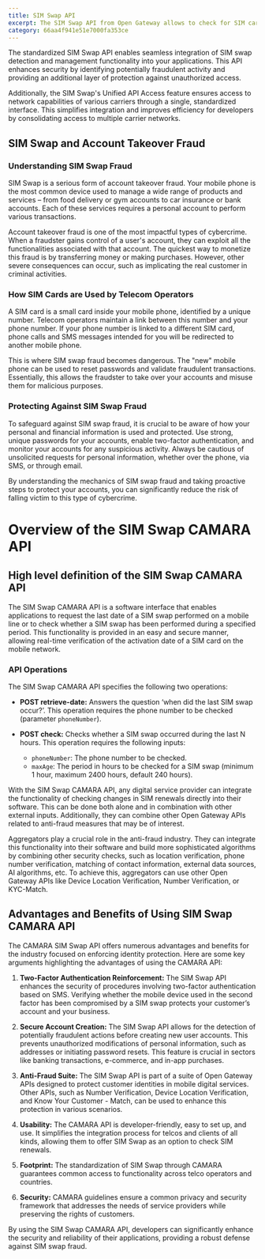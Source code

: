 ```yaml
---
title: SIM Swap API
excerpt: The SIM Swap API from Open Gateway allows to check for SIM card swaps for fraud prevention purposes
category: 66aa4f941e51e7000fa353ce
---
```


The standardized SIM Swap API enables seamless integration of SIM swap detection and management functionality into your applications. This API enhances security by identifying potentially fraudulent activity and providing an additional layer of protection against unauthorized access.

Additionally, the SIM Swap's Unified API Access feature ensures access to network capabilities of various carriers through a single, standardized interface. This simplifies integration and improves efficiency for developers by consolidating access to multiple carrier networks.

## SIM Swap and Account Takeover Fraud

### Understanding SIM Swap Fraud

SIM Swap is a serious form of account takeover fraud. Your mobile phone is the most common device used to manage a wide range of products and services – from food delivery or gym accounts to car insurance or bank accounts. Each of these services requires a personal account to perform various transactions.

Account takeover fraud is one of the most impactful types of cybercrime. When a fraudster gains control of a user's account, they can exploit all the functionalities associated with that account. The quickest way to monetize this fraud is by transferring money or making purchases. However, other severe consequences can occur, such as implicating the real customer in criminal activities.

### How SIM Cards are Used by Telecom Operators

A SIM card is a small card inside your mobile phone, identified by a unique number. Telecom operators maintain a link between this number and your phone number. If your phone number is linked to a different SIM card, phone calls and SMS messages intended for you will be redirected to another mobile phone.

This is where SIM swap fraud becomes dangerous. The "new" mobile phone can be used to reset passwords and validate fraudulent transactions. Essentially, this allows the fraudster to take over your accounts and misuse them for malicious purposes.

### Protecting Against SIM Swap Fraud

To safeguard against SIM swap fraud, it is crucial to be aware of how your personal and financial information is used and protected. Use strong, unique passwords for your accounts, enable two-factor authentication, and monitor your accounts for any suspicious activity. Always be cautious of unsolicited requests for personal information, whether over the phone, via SMS, or through email.

By understanding the mechanics of SIM swap fraud and taking proactive steps to protect your accounts, you can significantly reduce the risk of falling victim to this type of cybercrime.


# Overview of the SIM Swap CAMARA API

## High level definition of the SIM Swap CAMARA API

The SIM Swap CAMARA API is a software interface that enables applications to request the last date of a SIM swap performed on a mobile line or to check whether a SIM swap has been performed during a specified period. This functionality is provided in an easy and secure manner, allowing real-time verification of the activation date of a SIM card on the mobile network.

### API Operations

The SIM Swap CAMARA API specifies the following two operations:

- **POST retrieve-date:** Answers the question ‘when did the last SIM swap occur?’. This operation requires the phone number to be checked (parameter `phoneNumber`).

- **POST check:** Checks whether a SIM swap occurred during the last N hours. This operation requires the following inputs:
  - `phoneNumber`: The phone number to be checked.
  - `maxAge`: The period in hours to be checked for a SIM swap (minimum 1 hour, maximum 2400 hours, default 240 hours).

With the SIM Swap CAMARA API, any digital service provider can integrate the functionality of checking changes in SIM renewals directly into their software. This can be done both alone and in combination with other external inputs. Additionally, they can combine other Open Gateway APIs related to anti-fraud measures that may be of interest.

Aggregators play a crucial role in the anti-fraud industry. They can integrate this functionality into their software and build more sophisticated algorithms by combining other security checks, such as location verification, phone number verification, matching of contact information, external data sources, AI algorithms, etc. To achieve this, aggregators can use other Open Gateway APIs like Device Location Verification, Number Verification, or KYC-Match.

## Advantages and Benefits of Using SIM Swap CAMARA API

The CAMARA SIM Swap API offers numerous advantages and benefits for the industry focused on enforcing identity protection. Here are some key arguments highlighting the advantages of using the CAMARA API:

1. **Two-Factor Authentication Reinforcement:** The SIM Swap API enhances the security of procedures involving two-factor authentication based on SMS. Verifying whether the mobile device used in the second factor has been compromised by a SIM swap protects your customer’s account and your business.

2. **Secure Account Creation:** The SIM Swap API allows for the detection of potentially fraudulent actions before creating new user accounts. This prevents unauthorized modifications of personal information, such as addresses or initiating password resets. This feature is crucial in sectors like banking transactions, e-commerce, and in-app purchases.

3. **Anti-Fraud Suite:** The SIM Swap API is part of a suite of Open Gateway APIs designed to protect customer identities in mobile digital services. Other APIs, such as Number Verification, Device Location Verification, and Know Your Customer - Match, can be used to enhance this protection in various scenarios.

4. **Usability:** The CAMARA API is developer-friendly, easy to set up, and use. It simplifies the integration process for telcos and clients of all kinds, allowing them to offer SIM Swap as an option to check SIM renewals.

5. **Footprint:** The standardization of SIM Swap through CAMARA guarantees common access to functionality across telco operators and countries.

6. **Security:** CAMARA guidelines ensure a common privacy and security framework that addresses the needs of service providers while preserving the rights of customers.

By using the SIM Swap CAMARA API, developers can significantly enhance the security and reliability of their applications, providing a robust defense against SIM swap fraud.
